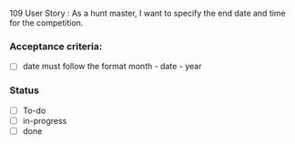 109 User Story : As a hunt master, I want to specify the end date and time for the competition. <br>

### Acceptance criteria: <br>
- [ ] date must follow the format month - date - year

### Status
- [ ] To-do
- [ ] in-progress
- [ ] done
